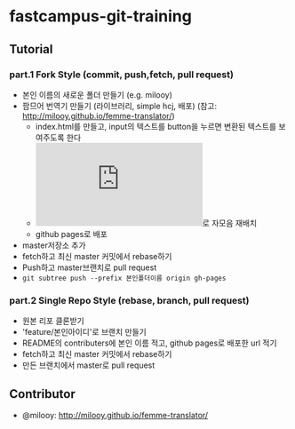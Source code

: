 # fastcampus-git-training


## Tutorial

### part.1 Fork Style (commit, push,fetch, pull request)
- 본인 이름의 새로운 폴더 만들기 (e.g. milooy)
- 팜므어 번역기 만들기 (라이브러리, simple hcj, 배포) (참고: http://milooy.github.io/femme-translator/)
    - index.html를 만들고, input의 텍스트를 button을 누르면 변환된 텍스트를 보여주도록 한다
    - ![hangul.js](https://github.com/e-/Hangul.js)로 자모음 재배치
    - github pages로 배포
- master저장소 추가
- fetch하고 최신 master 커밋에서 rebase하기
- Push하고 master브랜치로 pull request
- `git subtree push --prefix 본인폴더이름 origin gh-pages`


### part.2 Single Repo Style (rebase, branch, pull request)
- 원본 리포 클론받기
- 'feature/본인아이디'로 브랜치 만들기
- README의 contributers에 본인 이름 적고, github pages로 배포한 url 적기
- fetch하고 최신 master 커밋에서 rebase하기
- 만든 브랜치에서 master로 pull request

## Contributor
- @milooy: http://milooy.github.io/femme-translator/